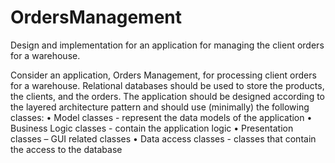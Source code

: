 # OrdersManagement
Design and implementation for an application for managing the client orders for a warehouse.

Consider an application, Orders Management, for processing client orders for a warehouse.
Relational databases should be used to store the products, the clients, and the orders. The
application should be designed according to the layered architecture pattern and should use
(minimally) the following classes:
• Model classes - represent the data models of the application
• Business Logic classes - contain the application logic
• Presentation classes – GUI related classes
• Data access classes - classes that contain the access to the database
